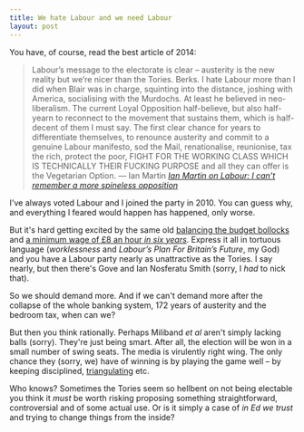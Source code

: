 ```yaml
---
title: We hate Labour and we need Labour
layout: post
---
```


You have, of course, read the best article of 2014:

> Labour’s message to the electorate is clear – austerity is the new reality but we’re nicer than the Tories. Berks. I hate Labour more than I did when Blair was in charge, squinting into the distance, joshing with America, socialising with the Murdochs. At least he believed in neo-liberalism. The current Loyal Opposition half-believe, but also half-yearn to reconnect to the movement that sustains them, which is half-decent of them I must say. The first clear chance for years to differentiate themselves, to renounce austerity and commit to a genuine Labour manifesto, sod the Mail, renationalise, reunionise, tax the rich, protect the poor, FIGHT FOR THE WORKING CLASS WHICH IS TECHNICALLY THEIR FUCKING PURPOSE and all they can offer is the Vegetarian Option. &#8212; Ian Martin <cite><a href="http://www.theguardian.com/politics/2014/sep/23/ian-martin-labour-conference-thick-of-it">Ian Martin on Labour: I can’t remember a more spineless opposition</a></cite>

I've always voted Labour and I joined the party in 2010. You can guess why, and everything I feared would happen has happened, only worse.

But it's hard getting excited by the same old <a href="http://0.0.0.0:4000/2014/07/households-deficits-and-belief/">balancing the budget bollocks</a> and <a href="/2014/09/minimum-wage-legalises-low-pay/">a minimum wage of &pound;8 an hour _in six years_</a>. Express it all in tortuous language (_worklessness_ and _Labour’s Plan For Britain’s Future_, my God) and you have a Labour party nearly as unattractive as the Tories. I say nearly, but then there's Gove and Ian Nosferatu Smith (sorry, I _had_ to nick that).

So we should demand more. And if we can't demand more after the collapse of the whole banking system, 172 years of austerity and the bedroom tax, when can we?

But then you think rationally. Perhaps Miliband _et al_ aren't simply lacking balls (sorry). They're just being smart. After all, the election will be won in a small number of swing seats. The media is virulently right wing. The only chance they (sorry, we) have of winning is by playing the game well &#8211; by keeping disciplined, <a href="http://en.wikipedia.org/wiki/Triangulation_%28politics%29">triangulating</a> etc.

Who knows? Sometimes the Tories seem so hellbent on not being electable you think it _must_ be worth risking proposing something straightforward, controversial and of some actual use. Or is it simply a case of _in Ed we trust_ and trying to change things from  the inside?



